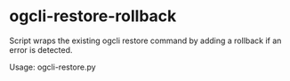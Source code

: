 # ogcli-restore-rollback

Script wraps the existing ogcli restore command by adding a rollback if an error is detected. 

Usage: ogcli-restore.py <template>

Example: python3 ogcli-restore.py my-template.txt
